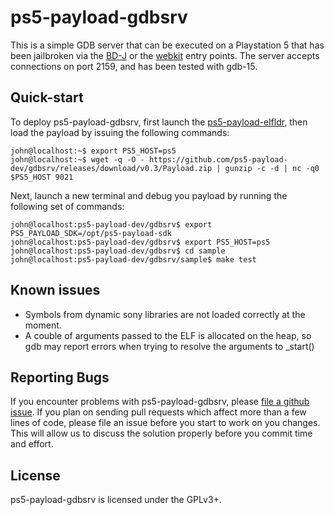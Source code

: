 # ps5-payload-gdbsrv
This is a simple GDB server that can be executed on a Playstation 5
that has been jailbroken via the [BD-J][bdj] or the [webkit][webkit] entry
points. The server accepts connections on port 2159, and has been tested with
gdb-15.

## Quick-start
To deploy ps5-payload-gdbsrv, first launch the [ps5-payload-elfldr][elfldr],
then load the payload by issuing the following commands:

```console
john@localhost:~$ export PS5_HOST=ps5
john@localhost:~$ wget -q -O - https://github.com/ps5-payload-dev/gdbsrv/releases/download/v0.3/Payload.zip | gunzip -c -d | nc -q0 $PS5_HOST 9021
```

Next, launch a new terminal and debug you payload by running the following set of
commands:
```console
john@localhost:ps5-payload-dev/gdbsrv$ export PS5_PAYLOAD_SDK=/opt/ps5-payload-sdk
john@localhost:ps5-payload-dev/gdbsrv$ export PS5_HOST=ps5
john@localhost:ps5-payload-dev/gdbsrv$ cd sample
john@localhost:ps5-payload-dev/gdbsrv/sample$ make test
```

## Known issues
- Symbols from dynamic sony libraries are not loaded correctly at the moment.
- A couble of arguments passed to the ELF is allocated on the heap, so gdb may
  report errors when trying to resolve the arguments to _start()

## Reporting Bugs
If you encounter problems with ps5-payload-gdbsrv, please [file a github issue][issues].
If you plan on sending pull requests which affect more than a few lines of code,
please file an issue before you start to work on you changes. This will allow us
to discuss the solution properly before you commit time and effort.

## License
ps5-payload-gdbsrv is licensed under the GPLv3+.

[bdj]: https://github.com/john-tornblom/bdj-sdk
[sdk]: https://github.com/ps5-payload-dev/sdk
[webkit]: https://github.com/Cryptogenic/PS5-IPV6-Kernel-Exploit
[elfldr]: https://github.com/ps5-payload-dev/elfldr
[issues]: https://github.com/ps5-payload-dev/shsrv/issues/new
